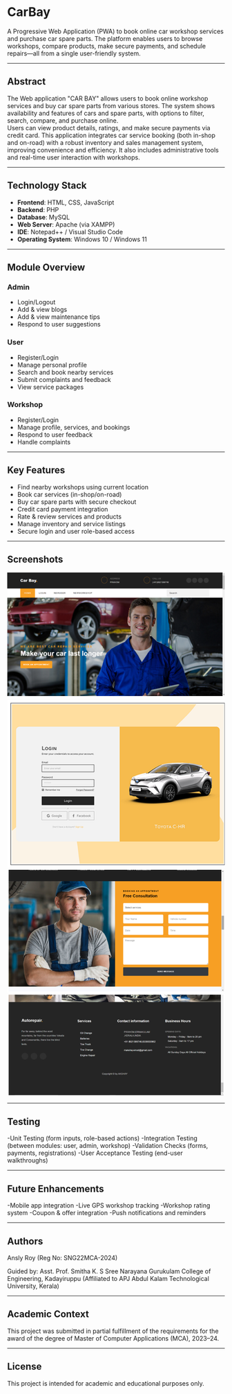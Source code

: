 # CarBay
A Progressive Web Application (PWA) to book online car workshop services and purchase car spare parts. The platform enables users to browse workshops, compare products, make secure payments, and schedule repairs—all from a single user-friendly system.

---

##  Abstract

The Web application "CAR BAY" allows users to book online workshop services and buy car spare parts from various stores. The system shows availability and features of cars and spare parts, with options to filter, search, compare, and purchase online.  
Users can view product details, ratings, and make secure payments via credit card. This application integrates car service booking (both in-shop and on-road) with a robust inventory and sales management system, improving convenience and efficiency. It also includes administrative tools and real-time user interaction with workshops.

---

##  Technology Stack

- **Frontend**: HTML, CSS, JavaScript
- **Backend**: PHP
- **Database**: MySQL
- **Web Server**: Apache (via XAMPP)
- **IDE**: Notepad++ / Visual Studio Code
- **Operating System**: Windows 10 / Windows 11

---

##  Module Overview

###  Admin
- Login/Logout  
- Add & view blogs  
- Add & view maintenance tips  
- Respond to user suggestions  

###  User
- Register/Login  
- Manage personal profile  
- Search and book nearby services  
- Submit complaints and feedback  
- View service packages  

###  Workshop
- Register/Login  
- Manage profile, services, and bookings  
- Respond to user feedback  
- Handle complaints  

---

##  Key Features

- Find nearby workshops using current location  
- Book car services (in-shop/on-road)  
- Buy car spare parts with secure checkout  
- Credit card payment integration  
- Rate & review services and products  
- Manage inventory and service listings  
- Secure login and user role-based access  

---

##  Screenshots

![Home page](screenshots/carbay-homepage.png)
![Login page](screenshots/carbay-login.png)
![Service booking page](screenshots/servicebooking.png)
![usercontact ](screenshots/usercontact.png)

---

##  Testing

-Unit Testing (form inputs, role-based actions)
-Integration Testing (between modules: user, admin, workshop)
-Validation Checks (forms, payments, registrations)
-User Acceptance Testing (end-user walkthroughs)

---

##  Future Enhancements

-Mobile app integration
-Live GPS workshop tracking
-Workshop rating system
-Coupon & offer integration
-Push notifications and reminders

---

##  Authors

Ansly Roy (Reg No: SNG22MCA-2024)

Guided by: Asst. Prof. Smitha K. S
Sree Narayana Gurukulam College of Engineering, Kadayiruppu
(Affiliated to APJ Abdul Kalam Technological University, Kerala)

---

##  Academic Context

This project was submitted in partial fulfillment of the requirements for the award of the degree of Master of Computer Applications (MCA), 2023–24.

---

##  License

This project is intended for academic and educational purposes only.

